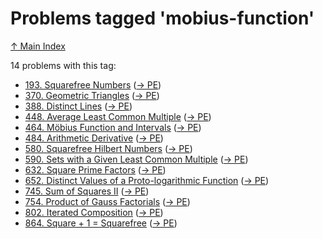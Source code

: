 # Problems tagged 'mobius-function'

[↑ Main Index](../README.md)

14 problems with this tag:

- [193. Squarefree Numbers](../problems/193.md) ([→ PE](https://projecteuler.net/problem=193))
- [370. Geometric Triangles](../problems/370.md) ([→ PE](https://projecteuler.net/problem=370))
- [388. Distinct Lines](../problems/388.md) ([→ PE](https://projecteuler.net/problem=388))
- [448. Average Least Common Multiple](../problems/448.md) ([→ PE](https://projecteuler.net/problem=448))
- [464. Möbius Function and Intervals](../problems/464.md) ([→ PE](https://projecteuler.net/problem=464))
- [484. Arithmetic Derivative](../problems/484.md) ([→ PE](https://projecteuler.net/problem=484))
- [580. Squarefree Hilbert Numbers](../problems/580.md) ([→ PE](https://projecteuler.net/problem=580))
- [590. Sets with a Given Least Common Multiple](../problems/590.md) ([→ PE](https://projecteuler.net/problem=590))
- [632. Square Prime Factors](../problems/632.md) ([→ PE](https://projecteuler.net/problem=632))
- [652. Distinct Values of a Proto-logarithmic Function](../problems/652.md) ([→ PE](https://projecteuler.net/problem=652))
- [745. Sum of Squares II](../problems/745.md) ([→ PE](https://projecteuler.net/problem=745))
- [754. Product of Gauss Factorials](../problems/754.md) ([→ PE](https://projecteuler.net/problem=754))
- [802. Iterated Composition](../problems/802.md) ([→ PE](https://projecteuler.net/problem=802))
- [864. Square + 1 = Squarefree](../problems/864.md) ([→ PE](https://projecteuler.net/problem=864))
